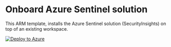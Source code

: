 # Onboard Azure Sentinel solution

This ARM template, installs the Azure Sentinel solution (SecurityInsights) on top of an existing workspace.

[![Deploy to Azure](https://aka.ms/deploytoazurebutton)](https://portal.azure.com/#create/Microsoft.Template/uri/https%3A%2F%2Fraw.githubusercontent.com%2FAzure%2FAzure-Sentinel%2Fmaster%2FTools%2FARM-Templates%2FOnboarding%2FOnboardSentinel.json)

